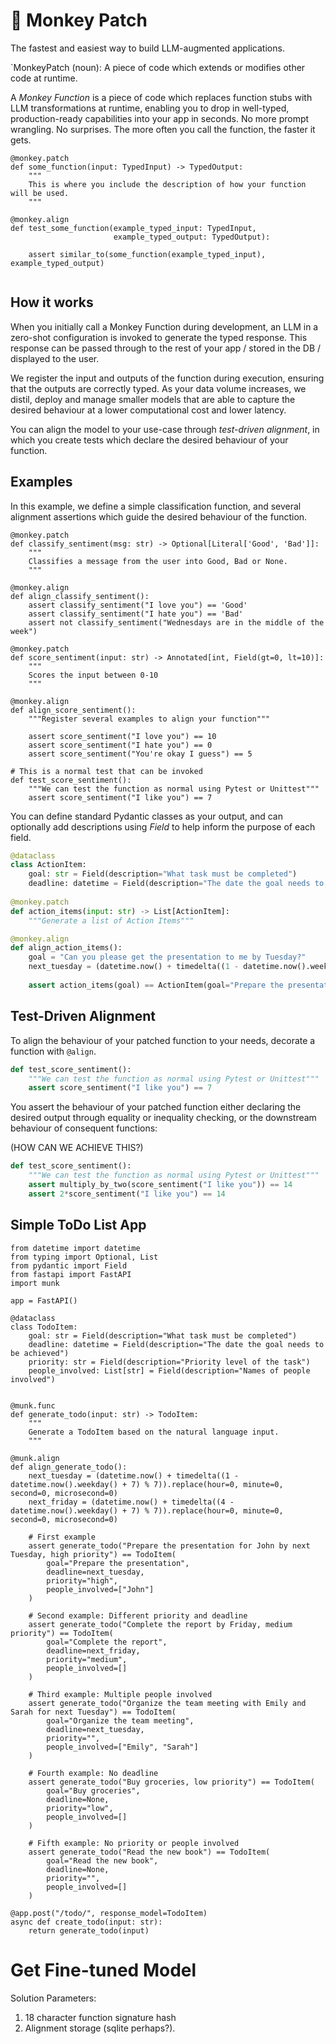 # 🙈 Monkey Patch

The fastest and easiest way to build LLM-augmented applications.

`MonkeyPatch (noun): A piece of code which extends or modifies other code at runtime.

A *Monkey Function* is a piece of code which replaces function stubs with LLM transformations at runtime, enabling you to drop in well-typed, production-ready capabilities into your app in seconds. No more prompt wrangling. No surprises. The more often you call the function, the faster it gets.

```
@monkey.patch
def some_function(input: TypedInput) -> TypedOutput:
	"""
	This is where you include the description of how your function will be used.
	"""

@monkey.align
def test_some_function(example_typed_input: TypedInput, 
					   example_typed_output: TypedOutput):
	
	assert similar_to(some_function(example_typed_input), example_typed_output)
	
```

## How it works

When you initially call a Monkey Function during development, an LLM in a zero-shot configuration is invoked to generate the typed response. This response can be passed through to the rest of your app / stored in the DB / displayed to the user.

We register the input and outputs of the function during execution, ensuring that the outputs are correctly typed. 
As your data volume increases, we distil, deploy and manage smaller models that are able to capture the desired behaviour at a lower computational cost and lower latency. 

You can align the model to your use-case through *test-driven alignment*, in which you create tests which declare the desired behaviour of your function. 

## Examples

In this example, we define a simple classification function, and several alignment assertions which guide the desired behaviour of the function. 

```sentiment
@monkey.patch
def classify_sentiment(msg: str) -> Optional[Literal['Good', 'Bad']]:
	"""
	Classifies a message from the user into Good, Bad or None.
	"""

@monkey.align
def align_classify_sentiment():
	assert classify_sentiment("I love you") == 'Good'
	assert classify_sentiment("I hate you") == 'Bad'
	assert not classify_sentiment("Wednesdays are in the middle of the week")
```


```
@monkey.patch
def score_sentiment(input: str) -> Annotated[int, Field(gt=0, lt=10)]:
	"""
	Scores the input between 0-10
	"""

@monkey.align
def align_score_sentiment():
	"""Register several examples to align your function"""
	
	assert score_sentiment("I love you") == 10
	assert score_sentiment("I hate you") == 0
	assert score_sentiment("You're okay I guess") == 5

# This is a normal test that can be invoked 
def test_score_sentiment():
	"""We can test the function as normal using Pytest or Unittest"""
	assert score_sentiment("I like you") == 7
```

You can define standard Pydantic classes as your output, and can optionally add descriptions using _Field_ to help inform the purpose of each field.

```python
@dataclass
class ActionItem:
    goal: str = Field(description="What task must be completed")
    deadline: datetime = Field(description="The date the goal needs to be achieved")
    
@monkey.patch
def action_items(input: str) -> List[ActionItem]:
	"""Generate a list of Action Items"""

@monkey.align
def align_action_items():
	goal = "Can you please get the presentation to me by Tuesday?"
	next_tuesday = (datetime.now() + timedelta((1 - datetime.now().weekday() + 7) % 7)).replace(hour=0, minute=0, second=0, microsecond=0)
	
	assert action_items(goal) == ActionItem(goal="Prepare the presentation", deadline=next_tuesday)
```

## Test-Driven Alignment

To align the behaviour of your patched function to your needs, decorate a function with `@align`.

```python
def test_score_sentiment():
	"""We can test the function as normal using Pytest or Unittest"""
	assert score_sentiment("I like you") == 7
```

You assert the behaviour of your patched function either declaring the desired output through equality or inequality checking, or the downstream behaviour of consequent functions:


(HOW CAN WE ACHIEVE THIS?)
```python
def test_score_sentiment():
	"""We can test the function as normal using Pytest or Unittest"""
	assert multiply_by_two(score_sentiment("I like you")) == 14
	assert 2*score_sentiment("I like you") == 14
```




## Simple ToDo List App

```
from datetime import datetime
from typing import Optional, List
from pydantic import Field
from fastapi import FastAPI
import munk

app = FastAPI()

@dataclass
class TodoItem:
    goal: str = Field(description="What task must be completed")
    deadline: datetime = Field(description="The date the goal needs to be achieved")
    priority: str = Field(description="Priority level of the task")
    people_involved: List[str] = Field(description="Names of people involved")


@munk.func
def generate_todo(input: str) -> TodoItem:
    """
    Generate a TodoItem based on the natural language input.
    """

@munk.align
def align_generate_todo():
    next_tuesday = (datetime.now() + timedelta((1 - datetime.now().weekday() + 7) % 7)).replace(hour=0, minute=0, second=0, microsecond=0)
    next_friday = (datetime.now() + timedelta((4 - datetime.now().weekday() + 7) % 7)).replace(hour=0, minute=0, second=0, microsecond=0)

    # First example
    assert generate_todo("Prepare the presentation for John by next Tuesday, high priority") == TodoItem(
        goal="Prepare the presentation",
        deadline=next_tuesday,
        priority="high",
        people_involved=["John"]
    )

    # Second example: Different priority and deadline
    assert generate_todo("Complete the report by Friday, medium priority") == TodoItem(
        goal="Complete the report",
        deadline=next_friday,
        priority="medium",
        people_involved=[]
    )

    # Third example: Multiple people involved
    assert generate_todo("Organize the team meeting with Emily and Sarah for next Tuesday") == TodoItem(
        goal="Organize the team meeting",
        deadline=next_tuesday,
        priority="",
        people_involved=["Emily", "Sarah"]
    )

    # Fourth example: No deadline
    assert generate_todo("Buy groceries, low priority") == TodoItem(
        goal="Buy groceries",
        deadline=None,
        priority="low",
        people_involved=[]
    )

    # Fifth example: No priority or people involved
    assert generate_todo("Read the new book") == TodoItem(
        goal="Read the new book",
        deadline=None,
        priority="",
        people_involved=[]
    )

@app.post("/todo/", response_model=TodoItem)
async def create_todo(input: str):
    return generate_todo(input)

```



# Get Fine-tuned Model

Solution Parameters:
1. 18 character function signature hash
2. Alignment storage (sqlite perhaps?). 